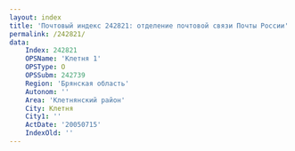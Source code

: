 ```yaml
---
layout: index
title: 'Почтовый индекс 242821: отделение почтовой связи Почты России'
permalink: /242821/
data:
    Index: 242821
    OPSName: 'Клетня 1'
    OPSType: О
    OPSSubm: 242739
    Region: 'Брянская область'
    Autonom: ''
    Area: 'Клетнянский район'
    City: Клетня
    City1: ''
    ActDate: '20050715'
    IndexOld: ''
---
```


